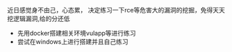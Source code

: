 近日感觉身不由己，心态累，
决定练习一下rce等危害大的漏洞的挖掘，免得天天挖逻辑漏洞,给的分还低

- 先用docker搭建相关环境vulapp等进行练习
- 尝试在windows上进行搭建并且自己练习
